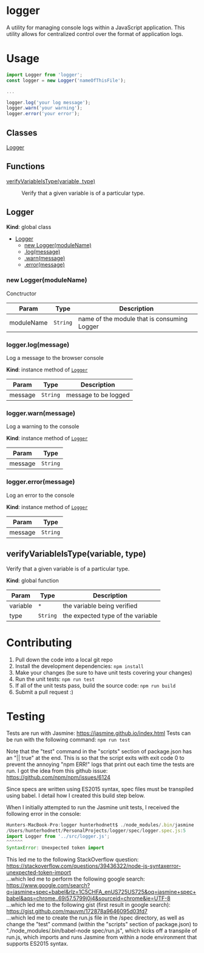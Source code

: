 # logger
A utility for managing console logs within a JavaScript application. This utility allows for centralized control over
the format of application logs.

# Usage
```javascript
import Logger from 'logger';
const logger = new Logger('nameOfThisFile');

...

logger.log('your log message');
logger.warn('your warning');
logger.error('your error');
```

## Classes

<dl>
<dt><a href="#Logger">Logger</a></dt>
<dd></dd>
</dl>

## Functions

<dl>
<dt><a href="#verifyVariableIsType">verifyVariableIsType(variable, type)</a></dt>
<dd><p>Verify that a given variable is of a particular type.</p>
</dd>
</dl>

<a name="Logger"></a>

## Logger
**Kind**: global class  

* [Logger](#Logger)
    * [new Logger(moduleName)](#new_Logger_new)
    * [.log(message)](#Logger+log)
    * [.warn(message)](#Logger+warn)
    * [.error(message)](#Logger+error)

<a name="new_Logger_new"></a>

### new Logger(moduleName)
Conctructor


| Param | Type | Description |
| --- | --- | --- |
| moduleName | <code>String</code> | name of the module that is consuming Logger |

<a name="Logger+log"></a>

### logger.log(message)
Log a message to the browser console

**Kind**: instance method of [<code>Logger</code>](#Logger)  

| Param | Type | Description |
| --- | --- | --- |
| message | <code>String</code> | message to be logged |

<a name="Logger+warn"></a>

### logger.warn(message)
Log a warning to the console

**Kind**: instance method of [<code>Logger</code>](#Logger)  

| Param | Type |
| --- | --- |
| message | <code>String</code> | 

<a name="Logger+error"></a>

### logger.error(message)
Log an error to the console

**Kind**: instance method of [<code>Logger</code>](#Logger)  

| Param | Type |
| --- | --- |
| message | <code>String</code> | 

<a name="verifyVariableIsType"></a>

## verifyVariableIsType(variable, type)
Verify that a given variable is of a particular type.

**Kind**: global function  

| Param | Type | Description |
| --- | --- | --- |
| variable | <code>\*</code> | the variable being verified |
| type | <code>String</code> | the expected type of the variable |

# Contributing
1. Pull down the code into a local git repo
2. Install the development dependencies: `npm install`
3. Make your changes (be sure to have unit tests covering your changes)
4. Run the unit tests: `npm run test`
5. If all of the unit tests pass, build the source code: `npm run build`
6. Submit a pull request :)

# Testing
Tests are run with Jasmine: https://jasmine.github.io/index.html
Tests can be run with the following command: `npm run test`

Note that the "test" command in the "scripts" section of package.json has an "|| true" at the end. This is so that the
script exits with exit code 0 to prevent the annoying "npm ERR!" logs that print out each time the tests are run.
I got the idea from this github issue: https://github.com/npm/npm/issues/6124

Since specs are written using ES2015 syntax, spec files must be transpiled using babel. I detail how I created this build
step below.

When I initially attempted to run the Jasmine unit tests, I received the following error in the console:
```javascript
Hunters-MacBook-Pro:logger hunterhodnett$ ./node_modules/.bin/jasmine
/Users/hunterhodnett/PersonalProjects/logger/spec/logger.spec.js:5
import Logger from '../src/logger.js';
^^^^^^
SyntaxError: Unexpected token import
```

This led me to the following StackOverflow question: https://stackoverflow.com/questions/39436322/node-js-syntaxerror-unexpected-token-import  
...which led me to perform the following google search: https://www.google.com/search?q=jasmine+spec+babel&rlz=1C5CHFA_enUS725US725&oq=jasmine+spec+babel&aqs=chrome..69i57.5799j0j4&sourceid=chrome&ie=UTF-8  
...which led me to the following gist (first result in google search): https://gist.github.com/mauvm/172878a9646095d03fd7  
...which led me to create the run.js file in the /spec directory, as well as change the "test" command (within the
"scripts" section of package.json) to "./node_modules/.bin/babel-node spec/run.js", which kicks off a transpile of run.js,
which imports and runs Jasmine from within a node environment that supports ES2015 syntax.  